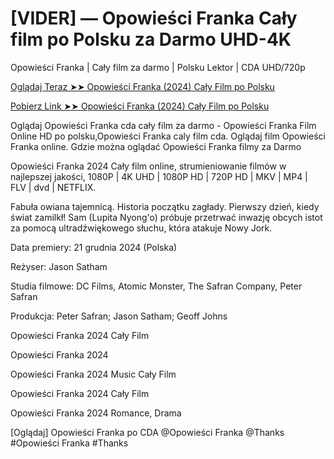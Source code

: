 #  [VIDER] — Opowieści Franka Cały film po Polsku za Darmo UHD-4K

Opowieści Franka | Cały film za darmo | Polsku Lektor | CDA UHD/720p

<a href="https://love-4k.com/pl/movie/933845/tales-of-franz-gitcodepl"> Oglądaj Teraz ➤➤ Opowieści Franka (2024) Cały Film po Polsku</a>

<a href="https://love-4k.com/pl/movie/933845/tales-of-franz-gitcodepl"> Pobierz Link ➤➤ Opowieści Franka (2024) Cały Film po Polsku</a>

Oglądaj Opowieści Franka cda cały film za darmo - Opowieści Franka Film Online HD po polsku,Opowieści Franka caly film cda. Oglądaj film Opowieści Franka online. Gdzie można oglądać Opowieści Franka filmy za Darmo

Opowieści Franka 2024 Cały film online, strumieniowanie filmów w najlepszej jakości, 1080P | 4K UHD | 1080P HD | 720P HD | MKV | MP4 | FLV | dvd | NETFLIX.

Fabuła owiana tajemnicą. Historia początku zagłady. Pierwszy dzień, kiedy świat zamilkł! Sam (Lupita Nyong'o) próbuje przetrwać inwazję obcych istot za pomocą ultradźwiękowego słuchu, która atakuje Nowy Jork.

Data premiery: 21 grudnia 2024 (Polska)

Reżyser: Jason Satham

Studia filmowe: DC Films, Atomic Monster, The Safran Company, Peter Safran

Produkcja: Peter Safran; Jason Satham; Geoff Johns

Opowieści Franka 2024 Cały Film

Opowieści Franka 2024

Opowieści Franka 2024 Music Cały Film

Opowieści Franka 2024 Cały Film

Opowieści Franka 2024 Romance, Drama

[Oglądaj] Opowieści Franka po CDA @Opowieści Franka @Thanks #Opowieści Franka #Thanks
